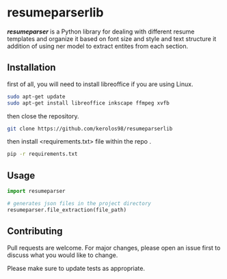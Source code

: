 # resumeparserlib

***resumeparser***  is a Python library for dealing with different resume templates and organize it based on font size and style and text structure it addition of using ner model to extract entites from each section.

## Installation

first of all, you will need to install libreoffice if you are using Linux.
```bash
sudo apt-get update
sudo apt-get install libreoffice inkscape ffmpeg xvfb
```
then close the repository.
```bash
git clone https://github.com/kerolos98/resumeparserlib
```
then install <requirements.txt> file within the repo .
```bash
pip -r requirements.txt
```

## Usage

```python
import resumeparser

# generates json files in the project directory
resumeparser.file_extraction(file_path)

```

## Contributing

Pull requests are welcome. For major changes, please open an issue first
to discuss what you would like to change.

Please make sure to update tests as appropriate.
